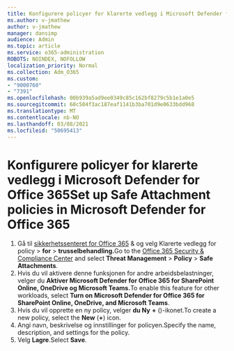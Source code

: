 ```yaml
---
title: Konfigurere policyer for klarerte vedlegg i Microsoft Defender for Office 365
ms.author: v-jmathew
author: v-jmathew
manager: dansimp
audience: Admin
ms.topic: article
ms.service: o365-administration
ROBOTS: NOINDEX, NOFOLLOW
localization_priority: Normal
ms.collection: Adm_O365
ms.custom:
- "9000760"
- "7391"
ms.openlocfilehash: 00b939a5ad9ee0349c85c162bf8279c5b1e1a0e5
ms.sourcegitcommit: 60c504f3ac187eaf1141b3ba701d9e0633bdd968
ms.translationtype: MT
ms.contentlocale: nb-NO
ms.lasthandoff: 03/08/2021
ms.locfileid: "50695413"
---
```

# <a name="set-up-safe-attachment-policies-in-microsoft-defender-for-office-365"></a><span data-ttu-id="54d17-102">Konfigurere policyer for klarerte vedlegg i Microsoft Defender for Office 365</span><span class="sxs-lookup"><span data-stu-id="54d17-102">Set up Safe Attachment policies in Microsoft Defender for Office 365</span></span>

1. <span data-ttu-id="54d17-103">Gå til [sikkerhetssenteret for Office 365](https://go.microsoft.com/fwlink/p/?linkid=2077143) & og velg Klarerte vedlegg for policy  >  **for**  >  **trusselbehandling.**</span><span class="sxs-lookup"><span data-stu-id="54d17-103">Go to the [Office 365 Security & Compliance Center](https://go.microsoft.com/fwlink/p/?linkid=2077143) and select **Threat Management** > **Policy** > **Safe Attachments**.</span></span>
2. <span data-ttu-id="54d17-104">Hvis du vil aktivere denne funksjonen for andre arbeidsbelastninger, velger du **Aktiver Microsoft Defender for Office 365 for SharePoint Online, OneDrive og Microsoft Teams.**</span><span class="sxs-lookup"><span data-stu-id="54d17-104">To enable this feature for other workloads, select **Turn on Microsoft Defender for Office 365 for SharePoint Online, OneDrive, and Microsoft Teams**.</span></span>
3. <span data-ttu-id="54d17-105">Hvis du vil opprette en ny policy, velger **du Ny** **+** ()-ikonet.</span><span class="sxs-lookup"><span data-stu-id="54d17-105">To create a new policy, select the **New** (**+**) icon.</span></span>
4. <span data-ttu-id="54d17-106">Angi navn, beskrivelse og innstillinger for policyen.</span><span class="sxs-lookup"><span data-stu-id="54d17-106">Specify the name, description, and settings for the policy.</span></span>
5. <span data-ttu-id="54d17-107">Velg **Lagre**.</span><span class="sxs-lookup"><span data-stu-id="54d17-107">Select **Save**.</span></span>
